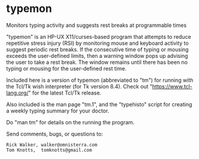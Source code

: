 # typemon

Monitors typing activity and suggests rest breaks at programmable times

"typemon" is an HP-UX X11/curses-based program that attempts to reduce
repetitive stress injury (RSI) by monitoring mouse and keyboard activity
to suggest periodic rest breaks.  If the consecutive time of typing or
mousing exceeds the user-defined limits, then a warning window pops up
advising the user to take a rest break.  The window remains until there
has been no typing or mousing for the user-defined rest time. 

Included here is a version of typemon (abbreviated to "tm") for running
with the Tcl/Tk wish interpreter (for Tk version 8.4).  Check out
"https://www.tcl-lang.org/" for the latest Tcl/Tk release. 

Also included is the man page "tm.1", and the "typehisto" script for
creating a weekly typing summary for your doctor.

Do "man tm" for details on the running the program.  

Send comments, bugs, or questions to:

    Rick Walker, walker@omnisterra.com
    Tom Knotts,  tomknotts@gmail.com
